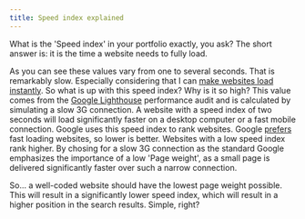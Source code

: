 ```yaml
---
title: Speed index explained
---
```


What is the 'Speed index' in your portfolio exactly, you ask? The short answer is: it is the time a website needs to fully load.

As you can see these values vary from one to several seconds. That is remarkably slow. Especially considering that I can [make websites load instantly](websites-that-load-instantly). So what is up with this speed index? Why is it so high? This value comes from the [Google Lighthouse](/blog/google-lighthouse-score/) performance audit and is calculated by simulating a slow 3G connection. A website with a speed index of two seconds will load significantly faster on a desktop computer or a fast mobile connection. Google uses this speed index to rank websites. Google [prefers](https://webmasters.googleblog.com/2018/01/using-page-speed-in-mobile-search.html?m=1) fast loading websites, so lower is better. Websites with a low speed index rank higher. By chosing for a slow 3G connection as the standard Google emphasizes the importance of a low 'Page weight', as a small page is delivered significantly faster over such a narrow connection.

So... a well-coded website should have the lowest page weight possible. This will result in a significantly lower speed index, which will result in a higher position in the search results. Simple, right?